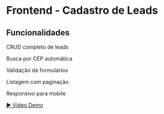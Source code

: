 # Frontend - Cadastro de Leads

##  Funcionalidades
CRUD completo de leads

Busca por CEP automática

Validação de formulários

Listagem com paginação

Responsivo para mobile

[▶️ Video Demo](https://youtu.be/ciYcPOcZ5fU)

